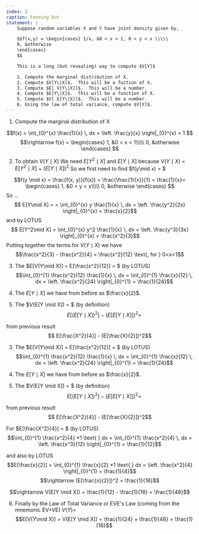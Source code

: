 ```yaml
---
index: 2
caption: Fanning Out
statement: |
    Suppose random variables X and Y have joint density given by,

    $$f(x,y) = \begin{cases} 1/x, &0 < x < 1, 0 < y < x \\\\\
    0, &otherwise
    \end{cases}
    $$

    This is a long (but revealing) way to compute $V[Y]$

    1. Compute the marginal distribution of X.
    2. Compute $V[Y\|X]$.  This will be a fuction of X.
    3. Compute $E[ V[Y\|X]]$.  This will be a number.
    4. Compute $E[Y\|X]$.  This will be a function of X.
    5. Compute $V[ E[Y\|X]]$.  This will be a number.
    6. Using the law of total variance, compute $V[Y]$.
---
```

1. Compute the marginal distribution of X

$$f(x) = \int_{0}^{x} \frac{1}{x} \, dx = \left. \frac{y}{x} \right|_{0}^{x} = 1
$$
$$\rightarrow f(x) = \begin{cases} 1, &0 < x < 1\\\\\
0, &otherwise
\end{cases}
$$  

2. To obtain $V(Y\mid X)$
We need $E[Y^2\mid X]$ and $E[Y\mid X]$ because $V(Y\mid X)$ = $E[Y^2\mid X]$ + $(E[Y\mid X])^2$
So we first need to find $f(y\mid x) = $

$$f(y \mid x) = \frac{f(x, y)}{f(x)} = \frac{\frac{1}{x}}{1} = \frac{1}{x}= \begin{cases} 1, &0 < y < x\\\\\
0, &otherwise
\end{cases}
$$
So ... 
$$ E[Y\mid X] =  = \int_{0}^{x} y \frac{1}{x} \, dx = \left. \frac{y^2}{2x} \right|_{0}^{x} = \frac{x}{2}$$
and by LOTUS
$$ E[Y^2\mid X] =  \int_{0}^{x} y^2 \frac{1}{x} \, dx = \left. \frac{y^3}{3x} \right|_{0}^{x} = \frac{x^2}{3}$$
Putting together the terms for $V(Y \mid X)$ we have
$$\frac{x^2}{3} - \frac{x^2}{4} = \frac{x^2}{12}  \text{, for }  0<x<1$$

3. The $E[V(Y\mid X)] = E[\frac{x^2}{12}] = $ (by LOTUS)
$$\int_{0}^{1} \frac{x^2}{12} \frac{1}{x} \, dx = \int_{0}^{1} \frac{x}{12} \, dx = \left. \frac{x^2}{24} \right|_{0}^{1} = \frac{1}{24}$$

4. The $E[Y\mid X]$ we have from before as $\frac{x}{2}$.

5. The $V(E[Y \mid X]) = $  (by definition)
$$E[(E[Y \mid X])^2] - (E[E[Y \mid X]])^2 =$$

from previous result 
$$ E[\frac{X^2}{4}] - (E[\frac{X}{2}])^2$$

3. The $E[V(Y\mid X)] = E[\frac{x^2}{12}] = $ (by LOTUS)
$$\int_{0}^{1} \frac{x^2}{12} \frac{1}{x} \, dx = \int_{0}^{1} \frac{x}{12} \, dx = \left. \frac{x^2}{24} \right|_{0}^{1} = \frac{1}{24}$$
4. The $E[Y\mid X]$ we have from before as $\frac{x}{2}$.

5. The $V(E[Y \mid X]) = $  (by definition)
$$E[(E[Y \mid X])^2] - (E[E[Y \mid X]])^2 =$$

from previous result 
$$ E[\frac{X^2}{4}] - (E[\frac{X}{2}])^2$$

For $E[\frac{X^2}{4}] = $ (by LOTUS)
$$\int_{0}^{1} \frac{x^2}{4} *1 \text{ } dx = \int_{0}^{1} \frac{x^2}{4} \, dx = \left. \frac{x^3}{12} \right|_{0}^{1} = \frac{1}{12}$$

and also by LOTUS 
$$E[\frac{x}{2}] = \int_{0}^{1} \frac{x}{2} *1 \text{ } dx = \left. \frac{x^2}{4} \right|_{0}^{1} = \frac{1}{4}$$
$$\rightarrow (E[\frac{x}{2}])^2 = \frac{1}{16}$$

$$\rightarrow V(E[Y \mid X]) = \frac{1}{12} - \frac{1}{16} = \frac{1}{48}$$

6. Finally by the Law of Total Variance or EVE's Law (coming from the mnemonic EV+VE)  $V(Y) =$
$$E[V(Y\mid X)] + V(E[Y \mid X]) = \frac{1}{24} + \frac{1}{48} = \frac{1}{16}$$
